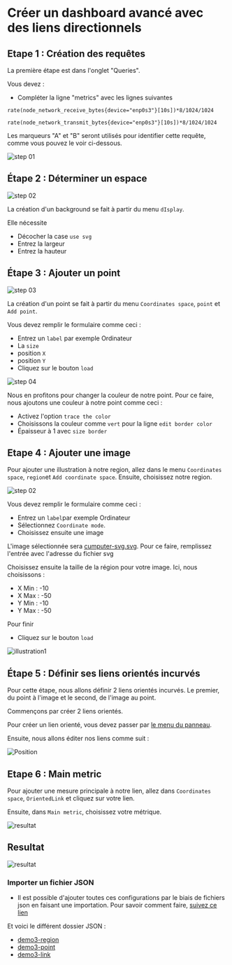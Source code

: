 # Créer un dashboard avancé avec des liens directionnels



## Etape 1 : Création des requêtes


La première étape est dans l'onglet "Queries".

Vous devez :
- Compléter la ligne "metrics" avec les lignes suivantes

```
rate(node_network_receive_bytes{device="enp0s3"}[10s])*8/1024/1024

rate(node_network_transmit_bytes{device="enp0s3"}[10s])*8/1024/1024
```

Les marqueurs "A" et "B" seront utilisés pour identifier cette requête, comme vous pouvez le voir ci-dessous.

![step 01](../../screenshots/demo/tutorial3/query.jpg)


## Étape 2 : Déterminer un espace



![step 02](../../screenshots/demo/tutorial3/display.jpg)


La création d'un background se fait à partir du menu `dIsplay`.

Elle nécessite 

- Décocher la case `use svg`
- Entrez la largeur
- Entrez la hauteur



## Étape 3 : Ajouter un point 

![step 03](../../screenshots/demo/tutorial3/point1.png)


La création d'un point se fait à partir du menu `Coordinates space`, `point` et `Add point`.

Vous devez remplir le formulaire comme ceci : 

- Entrez un `label` par exemple Ordinateur
- La `size`
- position `X`
- position `Y`
- Cliquez sur le bouton `load`




![step 04](../../screenshots/demo/tutorial3/point1-color.jpg)

Nous en profitons pour changer la couleur de notre point. Pour ce faire, nous ajoutons une couleur à notre point comme ceci : 

- Activez l'option `trace the color`
- Choisissons la couleur comme `vert` pour la ligne `edit border color`
- Épaisseur à 1 avec `size border`



## Etape 4 : Ajouter une image 


Pour ajouter une illustration à notre region, allez dans le menu `Coordinates space`, `region`et `Add coordinate space`. 
Ensuite, choisissez notre region.

![step 02](../../screenshots/demo/tutorial2/CoordinateMode.png)

Vous devez remplir le formulaire comme ceci : 

- Entrez un `label`par exemple Ordinateur
- Sélectionnez `Coordinate mode`.
- Choisissez ensuite une image

L'image sélectionnée sera [cumputer-svg.svg](../../resource/computer-svg.svg). Pour ce faire, remplissez l'entrée avec l'adresse du fichier svg

Choisissez ensuite la taille de la région pour votre image. Ici, nous choisissons :
- X Min : -10
- X Max : -50
- Y Min : -10
- Y Max : -50

Pour finir
- Cliquez sur le bouton `load`

![illustration1](../../screenshots/demo/tutorial3/illustration1.jpg)





## Étape 5 : Définir ses liens orientés incurvés

Pour cette étape, nous allons définir 2 liens orientés incurvés. Le premier, du point à l'image et le second, de l'image au point.

Commençons par créer 2 liens orientés.

Pour créer un lien orienté, vous devez passer par [le menu du panneau](../panel/panel-incurved-link.md).

Ensuite, nous allons éditer nos liens comme suit :

![Position](../../screenshots/demo/tutorial3/PositionParameter.png)

## Etape 6 : Main metric

Pour ajouter une mesure principale à notre lien, allez dans `Coordinates space`, `OrientedLink` et cliquez sur votre lien.

Ensuite, dans `Main metric`, choisissez votre métrique.

![resultat](../../screenshots/demo/tutorial3/MainMetricLink.png)

## Resultat


![resultat](../../screenshots/demo/tutorial3/resultat.png)



### Importer un fichier JSON

- Il est possible d'ajouter toutes ces configurations par le biais de fichiers json en faisant une importation. Pour savoir comment faire, [suivez ce lien](../editor/import.md)

Et voici le différent dossier JSON :

- [demo3-region](../../resource/demo3-region.json) 
- [demo3-point](../../resource/demo3-point.json)
- [demo3-link](../../resource/demo3-link.json)


